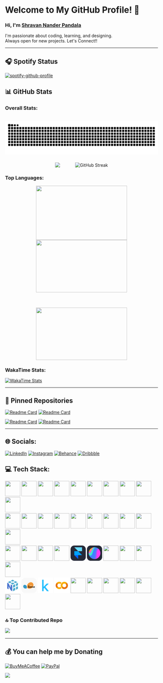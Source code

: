 # Welcome to My GitHub Profile! 👋

### Hi, I'm [Shravan Nander Pandala](https://github.com/Unknown-Geek)
I'm passionate about coding, learning, and designing.</br> 
Always open for new projects. Let's Connect!!

---
## 🎧 Spotify Status
[![spotify-github-profile](https://spotify-github-profile.kittinanx.com/api/view?uid=5vm060a920538n4jolat2rjo8&cover_image=true&theme=novatorem&show_offline=true&background_color=121212&interchange=false&bar_color_cover=false&bar_color=E50016)](https://spotify-github-profile.kittinanx.com/api/view?uid=5vm060a920538n4jolat2rjo8&redirect=true)


## 📊 GitHub Stats

### Overall Stats:
<br clear="both">

<img src="https://raw.githubusercontent.com/Unknown-Geek/Unknown-Geek/output/snake.svg" alt="Snake animation" />

###

<div style="display: flex; justify-content: center; align-items: center; gap: 50px; flex-wrap: wrap;">
    <!--<img src="https://github-readme-stats.vercel.app/api?username=Unknown-Geek&theme=dark&hide_border=false&include_all_commits=true&count_private=false"/>-->
    <img src="http://github-profile-summary-cards.vercel.app/api/cards/stats?username=Unknown-Geek&theme=dark&hide_border=false" />
    <img src="https://nirzak-streak-stats.vercel.app/?user=Unknown-Geek&theme=dark&card_width=550" alt="GitHub Streak" />
</div>

### Top Languages:
<div style="display: flex; justify-content: center; align-items: center; gap: 50px; flex-wrap: wrap;">
    <img src="https://github-readme-stats.vercel.app/api/top-langs/?username=Unknown-Geek&theme=dark&hide_border=true&include_all_commits=true&count_private=false&layout=compact" width="300" height="178"/>
</div>
<div style="display: flex; justify-content: center; align-items: center; gap: 50px; flex-wrap: wrap;">
    <img src="http://github-profile-summary-cards.vercel.app/api/cards/most-commit-language?username=Unknown-Geek&theme=dark" width="300" height="172"/>
    <img src="http://github-profile-summary-cards.vercel.app/api/cards/repos-per-language?username=Unknown-Geek&theme=dark" width="300" height="172"/>
</div>

### WakaTime Stats:
[![WakaTime Stats](https://github-readme-stats.vercel.app/api/wakatime?username=Mojo_Maniac)](https://wakatime.com/@Mojo_Maniac)

---

## 📌 Pinned Repositories

[![Readme Card](https://github-readme-stats.vercel.app/api/pin/?username=Unknown-Geek&repo=Automated-Image-Generation-with-Keyword-Tagging&theme=dracula)](https://github.com/Unknown-Geek/Automated-Image-Generation-with-Keyword-Tagging)
[![Readme Card](https://github-readme-stats.vercel.app/api/pin/?username=Unknown-Geek&repo=Story-Generator&theme=dracula)](https://github.com/Unknown-Geek/Story-Generator)

[![Readme Card](https://github-readme-stats.vercel.app/api/pin/?username=Unknown-Geek&repo=Hand-Gesture-Detection-Infinite-Runner&theme=dracula)](https://github.com/Unknown-Geek/Hand-Gesture-Detection-Infinite-Runner)
[![Readme Card](https://github-readme-stats.vercel.app/api/pin/?username=Unknown-Geek&repo=Space_Invaders-Remastered&theme=dracula)](https://github.com/Unknown-Geek/Space_Invaders-Remastered)

---

## 🌐 Socials:
[![LinkedIn](https://img.shields.io/badge/LinkedIn-%230077B5.svg?logo=linkedin&logoColor=white)](https://linkedin.com/in/shravanpandala) 
[![Instagram](https://img.shields.io/badge/Instagram-%23E4405F.svg?logo=Instagram&logoColor=white)](https://instagram.com/_.shra1._)
[![Behance](https://img.shields.io/badge/Behance-%23191919.svg?logo=behance&logoColor=white)](https://www.behance.net/shravanpandala2005)
[![Dribbble](https://img.shields.io/badge/Dribbble-%23ea4c89.svg?logo=dribbble&logoColor=white)](https://dribbble.com/Shravan_Pandala)

## 💻 Tech Stack:
<div align="left">
  <img src="https://skillicons.dev/icons?i=py" width="50" height="50"/>
  <img src="https://skillicons.dev/icons?i=c" width="50" height="50"/>
  <img src="https://skillicons.dev/icons?i=cpp" width="50" height="50"/>
  <img src="https://skillicons.dev/icons?i=java" width="50" height="50"/>
  <img src="https://skillicons.dev/icons?i=dart" width="50" height="50"/>
  <img src="https://skillicons.dev/icons?i=markdown" width="50" height="50"/>
  <img src="https://skillicons.dev/icons?i=bash" width="50" height="50"/>
  <img src="https://skillicons.dev/icons?i=html" width="50" height="50"/>
  <img src="https://skillicons.dev/icons?i=css" width="50" height="50"/>
  <img src="https://skillicons.dev/icons?i=js" width="50" height="50"/>
    </br>
  <img src="https://skillicons.dev/icons?i=gcp" width="50" height="50"/>
  <img src="https://skillicons.dev/icons?i=vercel" width="50" height="50"/>
  <img src="https://skillicons.dev/icons?i=react" width="50" height="50"/>
  <img src="https://skillicons.dev/icons?i=vite" width="50" height="50"/>
  <img src="https://skillicons.dev/icons?i=tailwind" width="50" height="50"/>
  <img src="https://skillicons.dev/icons?i=flask" width="50" height="50"/>
  <img src="https://skillicons.dev/icons?i=flutter" width="50" height="50"/>
  <img src="https://skillicons.dev/icons?i=mongodb" width="50" height="50"/>
  <img src="https://skillicons.dev/icons?i=mysql" width="50" height="50"/>
  <img src="https://skillicons.dev/icons?i=sqlite" width="50" height="50"/>
    </br>
  <img src="https://skillicons.dev/icons?i=illustrator" width="50" height="50"/>
  <img src="https://skillicons.dev/icons?i=photoshop" width="50" height="50"/>
  <img src="https://skillicons.dev/icons?i=pr" width="50" height="50"/>
  <img src="https://skillicons.dev/icons?i=figma" width="50" height="50"/>
  <img src="icons/framer.png" width="50" height="50" title="Framer"/>
  <img src="icons/spline.png" width="50" height="50" title="Spline"/>
  <img src="https://skillicons.dev/icons?i=notion" width="50" height="50"/>
  <img src="https://skillicons.dev/icons?i=postman" width="50" height="50"/>
  <img src="https://skillicons.dev/icons?i=linux" width="50" height="50"/>
  <img src="https://skillicons.dev/icons?i=windows" width="50" height="50"/>
    </br> 
  <img src="icons/numpy.png" width="50" height="50" title="NumPy"/>
  <img src="icons/sklearn.png" width="50" height="50" title="ScikitLearn"/>
  <img src="icons/kaggle.png" width="50" height="50" title="Kaggle" />
  <img src="icons/colab.png" width="50" height="50" title="Colab"/>
  <img src="https://skillicons.dev/icons?i=opencv" width="50" height="50"/>
  <img src="https://skillicons.dev/icons?i=pytorch" width="50" height="50"/>
  <img src="https://skillicons.dev/icons?i=tensorflow" width="50" height="50"/>
  <img src="https://skillicons.dev/icons?i=github" width="50" height="50"/>
  <img src="https://skillicons.dev/icons?i=git" width="50" height="50"/>
  <img src="https://skillicons.dev/icons?i=docker" width="50" height="50"/>
</div>


### 🔝 Top Contributed Repo
<img src="https://github-contributor-stats.vercel.app/api?username=Unknown-Geek&limit=5&theme=dark&combine_all_yearly_contributions=true"/>

---

## 💰 You can help me by Donating
[![BuyMeACoffee](https://img.shields.io/badge/Buy%20Me%20a%20Coffee-ffdd00?style=for-the-badge&logo=buy-me-a-coffee&logoColor=black)](https://buymeacoffee.com/ShravanPandala) 
[![PayPal](https://img.shields.io/badge/PayPal-00457C?style=for-the-badge&logo=paypal&logoColor=white)](https://www.paypal.com/paypalme/shravanpandala)

![](https://komarev.com/ghpvc/?username=Unknown-Geek&color=blue)

